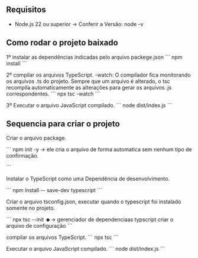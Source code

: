 ## Requisitos

* Node.js 22 ou superior → Conferir a Versão: node -v

## Como rodar o projeto baixado
1º instalar as dependências indicadas pelo arquivo packege.json
´´´
npm install
´´´

2º compilar os arquivos TypeScript. -watch: O compilador fica monitorando os arquivos .ts do projeto. Sempre que um arquivo é alterado, o tsc recompila automaticamente as alterações para gerar os arquivos .js correspondentes.
´´´
npx tsc -watch
´´´

3º Executar o arquivo JavaScript compilado.
´´´
node dist/index.js
´´´


## Sequencia para criar o projeto

Criar o arquivo package.

´´´
npm init -y  → ele cria o arquivo de forma automatica sem nenhum tipo de confirmação.

´´´

Instalar o TypeScript como uma Dependência de desenvolvimento.


´´´
npm install -- save-dev typescript
´´´

Criar o arquivo tsconfig.json, executar quando o typescript foi instalado somente no projeto.

´´´
npx tsc --init   ☻→ gerenciador de dependenciaas typscript  criar o arquivo de configuração
´´´

compilar os arquivos TypeScript.
´´´
npx tsc
´´´

Executar o arquivo JavaScript compilado.
´´´
node dist/index.js
´´´
